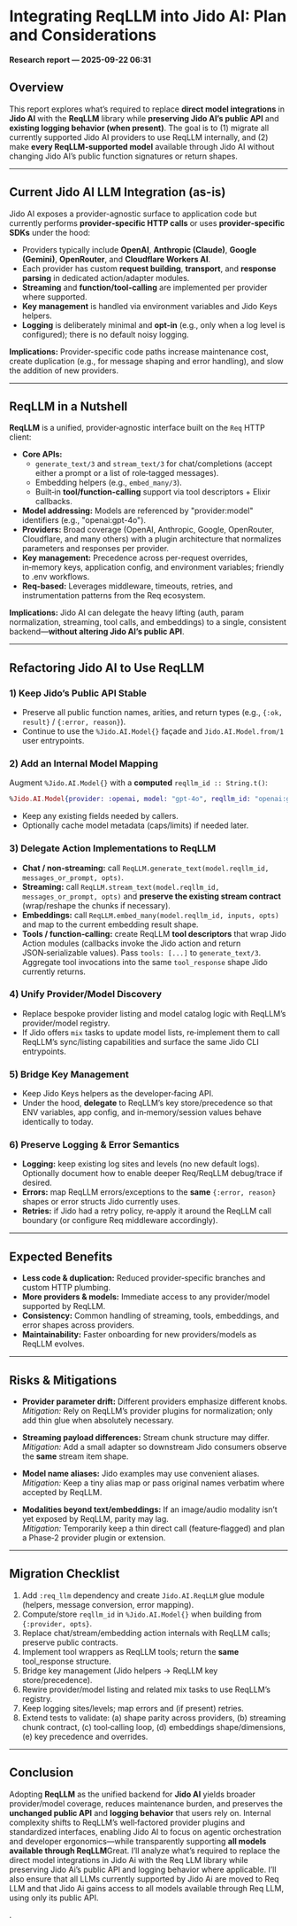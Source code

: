 # Integrating ReqLLM into Jido AI: Plan and Considerations  
**Research report — 2025-09-22 06:31**

## Overview

This report explores what’s required to replace **direct model integrations** in **Jido AI** with the **ReqLLM** library while **preserving Jido AI’s public API** and **existing logging behavior (when present)**. The goal is to (1) migrate all currently supported Jido AI providers to use ReqLLM internally, and (2) make **every ReqLLM-supported model** available through Jido AI without changing Jido AI’s public function signatures or return shapes.

---

## Current Jido AI LLM Integration (as-is)

Jido AI exposes a provider-agnostic surface to application code but currently performs **provider‑specific HTTP calls** or uses **provider‑specific SDKs** under the hood:

- Providers typically include **OpenAI**, **Anthropic (Claude)**, **Google (Gemini)**, **OpenRouter**, and **Cloudflare Workers AI**.
- Each provider has custom **request building**, **transport**, and **response parsing** in dedicated action/adapter modules.
- **Streaming** and **function/tool-calling** are implemented per provider where supported.
- **Key management** is handled via environment variables and Jido Keys helpers.
- **Logging** is deliberately minimal and **opt-in** (e.g., only when a log level is configured); there is no default noisy logging.

**Implications:** Provider-specific code paths increase maintenance cost, create duplication (e.g., for message shaping and error handling), and slow the addition of new providers.

---

## ReqLLM in a Nutshell

**ReqLLM** is a unified, provider‑agnostic interface built on the `Req` HTTP client:

- **Core APIs:**
  - `generate_text/3` and `stream_text/3` for chat/completions (accept either a prompt or a list of role‑tagged messages).
  - Embedding helpers (e.g., `embed_many/3`).
  - Built‑in **tool/function-calling** support via tool descriptors + Elixir callbacks.
- **Model addressing:** Models are referenced by "provider:model" identifiers (e.g., "openai:gpt-4o").
- **Providers:** Broad coverage (OpenAI, Anthropic, Google, OpenRouter, Cloudflare, and many others) with a plugin architecture that normalizes parameters and responses per provider.
- **Key management:** Precedence across per-request overrides, in‑memory keys, application config, and environment variables; friendly to .env workflows.
- **Req-based:** Leverages middleware, timeouts, retries, and instrumentation patterns from the Req ecosystem.

**Implications:** Jido AI can delegate the heavy lifting (auth, param normalization, streaming, tool calls, and embeddings) to a single, consistent backend—**without altering Jido AI’s public API**.

---

## Refactoring Jido AI to Use ReqLLM

### 1) Keep Jido’s Public API Stable

- Preserve all public function names, arities, and return types (e.g., `{:ok, result}` / `{:error, reason}`).
- Continue to use the `%Jido.AI.Model{}` façade and `Jido.AI.Model.from/1` user entrypoints.

### 2) Add an Internal Model Mapping

Augment `%Jido.AI.Model{}` with a **computed** `reqllm_id :: String.t()`:

```elixir
%Jido.AI.Model{provider: :openai, model: "gpt-4o", reqllm_id: "openai:gpt-4o"}
```

- Keep any existing fields needed by callers.
- Optionally cache model metadata (caps/limits) if needed later.

### 3) Delegate Action Implementations to ReqLLM

- **Chat / non‑streaming:** call `ReqLLM.generate_text(model.reqllm_id, messages_or_prompt, opts)`.
- **Streaming:** call `ReqLLM.stream_text(model.reqllm_id, messages_or_prompt, opts)` and **preserve the existing stream contract** (wrap/reshape the chunks if necessary).
- **Embeddings:** call `ReqLLM.embed_many(model.reqllm_id, inputs, opts)` and map to the current embedding result shape.
- **Tools / function‑calling:** create ReqLLM **tool descriptors** that wrap Jido Action modules (callbacks invoke the Jido action and return JSON‑serializable values). Pass `tools: [...]` to `generate_text/3`. Aggregate tool invocations into the same `tool_response` shape Jido currently returns.

### 4) Unify Provider/Model Discovery

- Replace bespoke provider listing and model catalog logic with ReqLLM’s provider/model registry.
- If Jido offers `mix` tasks to update model lists, re‑implement them to call ReqLLM’s sync/listing capabilities and surface the same Jido CLI entrypoints.

### 5) Bridge Key Management

- Keep Jido Keys helpers as the developer‑facing API.
- Under the hood, **delegate** to ReqLLM’s key store/precedence so that ENV variables, app config, and in‑memory/session values behave identically to today.

### 6) Preserve Logging & Error Semantics

- **Logging:** keep existing log sites and levels (no new default logs). Optionally document how to enable deeper Req/ReqLLM debug/trace if desired.
- **Errors:** map ReqLLM errors/exceptions to the **same** `{:error, reason}` shapes or error structs Jido currently uses.
- **Retries:** if Jido had a retry policy, re‑apply it around the ReqLLM call boundary (or configure Req middleware accordingly).

---

## Expected Benefits

- **Less code & duplication:** Reduced provider‑specific branches and custom HTTP plumbing.
- **More providers & models:** Immediate access to any provider/model supported by ReqLLM.
- **Consistency:** Common handling of streaming, tools, embeddings, and error shapes across providers.
- **Maintainability:** Faster onboarding for new providers/models as ReqLLM evolves.

---

## Risks & Mitigations

- **Provider parameter drift:** Different providers emphasize different knobs.  
  *Mitigation:* Rely on ReqLLM’s provider plugins for normalization; only add thin glue when absolutely necessary.

- **Streaming payload differences:** Stream chunk structure may differ.  
  *Mitigation:* Add a small adapter so downstream Jido consumers observe the **same** stream item shape.

- **Model name aliases:** Jido examples may use convenient aliases.  
  *Mitigation:* Keep a tiny alias map or pass original names verbatim where accepted by ReqLLM.

- **Modalities beyond text/embeddings:** If an image/audio modality isn’t yet exposed by ReqLLM, parity may lag.  
  *Mitigation:* Temporarily keep a thin direct call (feature‑flagged) and plan a Phase‑2 provider plugin or extension.

---

## Migration Checklist

1. Add `:req_llm` dependency and create `Jido.AI.ReqLLM` glue module (helpers, message conversion, error mapping).
2. Compute/store `reqllm_id` in `%Jido.AI.Model{}` when building from `{:provider, opts}`.
3. Replace chat/stream/embedding action internals with ReqLLM calls; preserve public contracts.
4. Implement tool wrappers as ReqLLM tools; return the **same** tool_response structure.
5. Bridge key management (Jido helpers → ReqLLM key store/precedence).
6. Rewire provider/model listing and related mix tasks to use ReqLLM’s registry.
7. Keep logging sites/levels; map errors and (if present) retries.
8. Extend tests to validate: (a) shape parity across providers, (b) streaming chunk contract, (c) tool‑calling loop, (d) embeddings shape/dimensions, (e) key precedence and overrides.

---

## Conclusion

Adopting **ReqLLM** as the unified backend for **Jido AI** yields broader provider/model coverage, reduces maintenance burden, and preserves the **unchanged public API** and **logging behavior** that users rely on. Internal complexity shifts to ReqLLM’s well‑factored provider plugins and standardized interfaces, enabling Jido AI to focus on agentic orchestration and developer ergonomics—while transparently supporting **all models available through ReqLLM**Great. I’ll analyze what’s required to replace the direct model integrations in Jido Ai with the Req LLM library while preserving Jido Ai’s public API and logging behavior where applicable. I’ll also ensure that all LLMs currently supported by Jido Ai are moved to Req LLM and that Jido Ai gains access to all models available through Req LLM, using only its public API.

.
